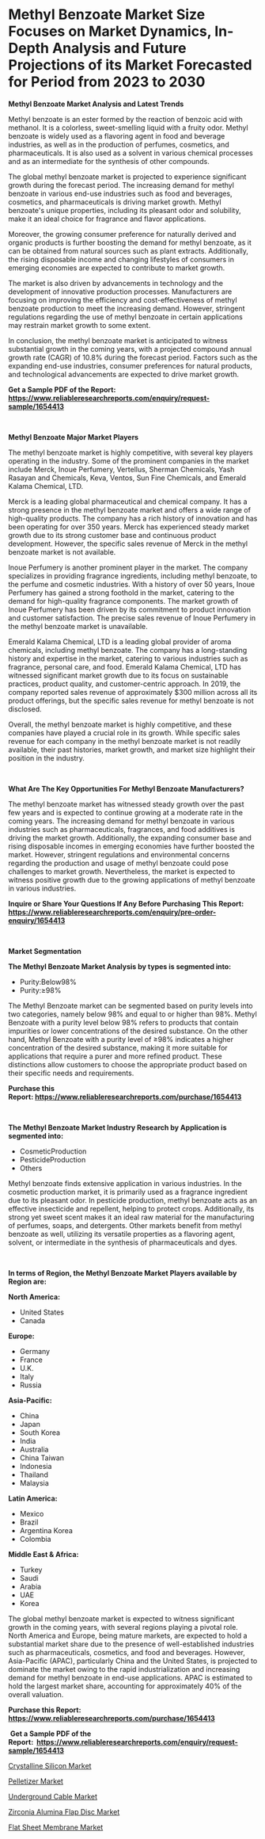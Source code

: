 <p><h1>Methyl Benzoate Market Size Focuses on Market Dynamics, In-Depth Analysis and Future Projections of its Market Forecasted for Period from 2023 to 2030</h1></p><p><strong>Methyl Benzoate Market Analysis and Latest Trends</strong></p>
<p><p>Methyl benzoate is an ester formed by the reaction of benzoic acid with methanol. It is a colorless, sweet-smelling liquid with a fruity odor. Methyl benzoate is widely used as a flavoring agent in food and beverage industries, as well as in the production of perfumes, cosmetics, and pharmaceuticals. It is also used as a solvent in various chemical processes and as an intermediate for the synthesis of other compounds.</p><p>The global methyl benzoate market is projected to experience significant growth during the forecast period. The increasing demand for methyl benzoate in various end-use industries such as food and beverages, cosmetics, and pharmaceuticals is driving market growth. Methyl benzoate's unique properties, including its pleasant odor and solubility, make it an ideal choice for fragrance and flavor applications.</p><p>Moreover, the growing consumer preference for naturally derived and organic products is further boosting the demand for methyl benzoate, as it can be obtained from natural sources such as plant extracts. Additionally, the rising disposable income and changing lifestyles of consumers in emerging economies are expected to contribute to market growth.</p><p>The market is also driven by advancements in technology and the development of innovative production processes. Manufacturers are focusing on improving the efficiency and cost-effectiveness of methyl benzoate production to meet the increasing demand. However, stringent regulations regarding the use of methyl benzoate in certain applications may restrain market growth to some extent.</p><p>In conclusion, the methyl benzoate market is anticipated to witness substantial growth in the coming years, with a projected compound annual growth rate (CAGR) of 10.8% during the forecast period. Factors such as the expanding end-use industries, consumer preferences for natural products, and technological advancements are expected to drive market growth.</p></p>
<p><strong>Get a Sample PDF of the Report:&nbsp; <a href="https://www.reliableresearchreports.com/enquiry/request-sample/1654413">https://www.reliableresearchreports.com/enquiry/request-sample/1654413</a></strong></p>
<p>&nbsp;</p>
<p><strong>Methyl Benzoate Major Market Players</strong></p>
<p><p>The methyl benzoate market is highly competitive, with several key players operating in the industry. Some of the prominent companies in the market include Merck, Inoue Perfumery, Vertellus, Sherman Chemicals, Yash Rasayan and Chemicals, Keva, Ventos, Sun Fine Chemicals, and Emerald Kalama Chemical, LTD.</p><p>Merck is a leading global pharmaceutical and chemical company. It has a strong presence in the methyl benzoate market and offers a wide range of high-quality products. The company has a rich history of innovation and has been operating for over 350 years. Merck has experienced steady market growth due to its strong customer base and continuous product development. However, the specific sales revenue of Merck in the methyl benzoate market is not available.</p><p>Inoue Perfumery is another prominent player in the market. The company specializes in providing fragrance ingredients, including methyl benzoate, to the perfume and cosmetic industries. With a history of over 50 years, Inoue Perfumery has gained a strong foothold in the market, catering to the demand for high-quality fragrance components. The market growth of Inoue Perfumery has been driven by its commitment to product innovation and customer satisfaction. The precise sales revenue of Inoue Perfumery in the methyl benzoate market is unavailable.</p><p>Emerald Kalama Chemical, LTD is a leading global provider of aroma chemicals, including methyl benzoate. The company has a long-standing history and expertise in the market, catering to various industries such as fragrance, personal care, and food. Emerald Kalama Chemical, LTD has witnessed significant market growth due to its focus on sustainable practices, product quality, and customer-centric approach. In 2019, the company reported sales revenue of approximately $300 million across all its product offerings, but the specific sales revenue for methyl benzoate is not disclosed.</p><p>Overall, the methyl benzoate market is highly competitive, and these companies have played a crucial role in its growth. While specific sales revenue for each company in the methyl benzoate market is not readily available, their past histories, market growth, and market size highlight their position in the industry.</p></p>
<p>&nbsp;</p>
<p><strong>What Are The Key Opportunities For Methyl Benzoate Manufacturers?</strong></p>
<p><p>The methyl benzoate market has witnessed steady growth over the past few years and is expected to continue growing at a moderate rate in the coming years. The increasing demand for methyl benzoate in various industries such as pharmaceuticals, fragrances, and food additives is driving the market growth. Additionally, the expanding consumer base and rising disposable incomes in emerging economies have further boosted the market. However, stringent regulations and environmental concerns regarding the production and usage of methyl benzoate could pose challenges to market growth. Nevertheless, the market is expected to witness positive growth due to the growing applications of methyl benzoate in various industries.</p></p>
<p><strong>Inquire or Share Your Questions If Any Before Purchasing This Report: <a href="https://www.reliableresearchreports.com/enquiry/pre-order-enquiry/1654413">https://www.reliableresearchreports.com/enquiry/pre-order-enquiry/1654413</a></strong></p>
<p>&nbsp;</p>
<p><strong>Market Segmentation</strong></p>
<p><strong>The Methyl Benzoate Market Analysis by types is segmented into:</strong></p>
<p><ul><li>Purity:Below98%</li><li>Purity:≥98%</li></ul></p>
<p><p>The Methyl Benzoate market can be segmented based on purity levels into two categories, namely below 98% and equal to or higher than 98%. Methyl Benzoate with a purity level below 98% refers to products that contain impurities or lower concentrations of the desired substance. On the other hand, Methyl Benzoate with a purity level of ≥98% indicates a higher concentration of the desired substance, making it more suitable for applications that require a purer and more refined product. These distinctions allow customers to choose the appropriate product based on their specific needs and requirements.</p></p>
<p><strong>Purchase this Report:&nbsp;<a href="https://www.reliableresearchreports.com/purchase/1654413">https://www.reliableresearchreports.com/purchase/1654413</a></strong></p>
<p>&nbsp;</p>
<p><strong>The Methyl Benzoate Market Industry Research by Application is segmented into:</strong></p>
<p><ul><li>CosmeticProduction</li><li>PesticideProduction</li><li>Others</li></ul></p>
<p><p>Methyl benzoate finds extensive application in various industries. In the cosmetic production market, it is primarily used as a fragrance ingredient due to its pleasant odor. In pesticide production, methyl benzoate acts as an effective insecticide and repellent, helping to protect crops. Additionally, its strong yet sweet scent makes it an ideal raw material for the manufacturing of perfumes, soaps, and detergents. Other markets benefit from methyl benzoate as well, utilizing its versatile properties as a flavoring agent, solvent, or intermediate in the synthesis of pharmaceuticals and dyes.</p></p>
<p>&nbsp;</p>
<p><strong>In terms of Region, the Methyl Benzoate Market Players available by Region are:</strong></p>
<p>
    <p> <strong> North America: </strong>
        <ul>
            <li>United States</li>
            <li>Canada</li>
        </ul>
        </p> 
    <p> <strong> Europe: </strong>
        <ul>
            <li>Germany</li>
            <li>France</li>
            <li>U.K.</li>
            <li>Italy</li>
            <li>Russia</li>
        </ul>
        </p> 
    <p> <strong> Asia-Pacific: </strong>
        <ul>
            <li>China</li>
            <li>Japan</li>
            <li>South Korea</li>
            <li>India</li>
            <li>Australia</li>
            <li>China Taiwan</li>
            <li>Indonesia</li>
            <li>Thailand</li>
            <li>Malaysia</li>
        </ul>
        </p> 
    <p> <strong> Latin America: </strong>
        <ul>
            <li>Mexico</li>
            <li>Brazil</li>
            <li>Argentina Korea</li>
            <li>Colombia</li>
        </ul>
        </p> 
    <p> <strong> Middle East & Africa: </strong>
        <ul>
            <li>Turkey</li>
            <li>Saudi</li>
            <li>Arabia</li>
            <li>UAE</li>
            <li>Korea</li>
        </ul>
    </p>
    </p>
<p><p>The global methyl benzoate market is expected to witness significant growth in the coming years, with several regions playing a pivotal role. North America and Europe, being mature markets, are expected to hold a substantial market share due to the presence of well-established industries such as pharmaceuticals, cosmetics, and food and beverages. However, Asia-Pacific (APAC), particularly China and the United States, is projected to dominate the market owing to the rapid industrialization and increasing demand for methyl benzoate in end-use applications. APAC is estimated to hold the largest market share, accounting for approximately 40% of the overall valuation.</p></p>
<p><strong>Purchase this Report: <a href="https://www.reliableresearchreports.com/purchase/1654413">https://www.reliableresearchreports.com/purchase/1654413</a></strong></p>
<p>&nbsp;<strong>Get a Sample PDF of the Report:&nbsp;&nbsp;<a href="https://www.reliableresearchreports.com/enquiry/request-sample/1654413">https://www.reliableresearchreports.com/enquiry/request-sample/1654413</a></strong></p>
<p><strong></strong></p>
<p><p><a href="https://github.com/YashRP12/Market-Research-Report-List-1/blob/main/crystalline-silicon-market.md">Crystalline Silicon Market</a></p><p><a href="https://medium.com/@ebbakautzer/pelletizer-market-insight-market-trends-growth-forecasted-from-2023-to-2030-65abd7468877">Pelletizer Market</a></p><p><a href="https://medium.com/@royallittel2023/underground-cable-market-trends-forecast-and-competitive-analysis-to-2030-550c839296e6">Underground Cable Market</a></p><p><a href="https://medium.com/@brayanborer/zirconia-alumina-flap-disc-market-insights-into-market-cagr-market-trends-and-growth-strategies-79750a20366f">Zirconia Alumina Flap Disc Market</a></p><p><a href="https://github.com/Chiragrp24/Market-Research-Report-List-1/blob/main/flat-sheet-membrane-market.md">Flat Sheet Membrane Market</a></p></p>
